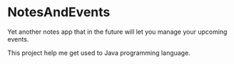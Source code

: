 # NotesAndEvents

Yet another notes app that in the future will let you manage your upcoming events.

This project help me get used to Java programming language.
